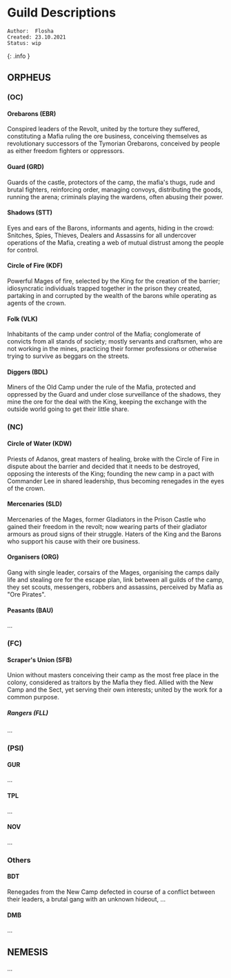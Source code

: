 # Guild Descriptions

```
Author:  Flosha
Created: 23.10.2021
Status: wip
```
{: .info }

<!-- TOC_PLACEHOLDER -->

## ORPHEUS

### (OC)

#### Orebarons (EBR)
Conspired leaders of the Revolt, united by the torture they suffered, constituting a Mafia ruling the ore business, conceiving themselves as revolutionary successors of the Tymorian Orebarons, conceived by people as either freedom fighters or oppressors.

#### Guard (GRD)
Guards of the castle, protectors of the camp, the mafia's thugs, rude and brutal fighters, reinforcing order, managing convoys, distributing the goods, running the arena; criminals playing the wardens, often abusing their power.

#### Shadows (STT)
Eyes and ears of the Barons, informants and agents, hiding in the crowd: Snitches, Spies, Thieves, Dealers and Assassins for all undercover operations of the Mafia, <!--operating from a secret headquarter,--> creating a web of mutual distrust among the people for control.

#### Circle of Fire (KDF)
Powerful Mages of fire, selected by the King for the creation of the barrier; idiosyncratic individuals trapped together in the prison they created, <!--based in the former chapel,--> partaking in and corrupted by the wealth of the barons while operating as agents of the crown.

#### Folk (VLK)
Inhabitants of the camp under control of the Mafia; conglomerate of convicts from all stands of society; mostly servants and craftsmen, who are not working in the mines, practicing their former professions or otherwise trying to survive as beggars on the streets.

#### Diggers (BDL)
Miners of the Old Camp under the rule of the Mafia, protected and oppressed by the Guard and under close surveillance of the shadows, they mine the ore for the deal with the King, keeping the exchange with the outside world going to get their little share. 


### (NC)

#### Circle of Water (KDW)
Priests of Adanos, great masters of healing, broke with the Circle of Fire in dispute about the barrier and decided that it needs to be destroyed, opposing the interests of the King; founding the new camp in a pact with Commander Lee in shared leadership, thus becoming renegades in the eyes of the crown.

#### Mercenaries (SLD)
Mercenaries of the Mages, former Gladiators in the Prison Castle who gained their freedom in the revolt; now wearing parts of their gladiator armours as proud signs of their struggle. Haters of the King and the Barons who support his cause with their ore business. 

#### Organisers (ORG)
Gang with single leader, corsairs of the Mages, organising the camps daily life and stealing ore for the escape plan, link between all guilds of the camp, they set scouts, messengers, robbers and assassins, perceived by Mafia as "Ore Pirates".
           
#### Peasants (BAU)
...


### (FC)
     
#### Scraper's Union (SFB)
Union without masters conceiving their camp as the most free place in the colony, considered as traitors by the Mafia they fled. Allied with the New Camp and the Sect, yet serving their own interests; united by the work for a common purpose.

##### Rangers (FLL)
...


### (PSI)

#### GUR
...

#### TPL
...
     
#### NOV
...
            

### Others

#### BDT
Renegades from the New Camp defected in course of a conflict between their leaders, a brutal gang with an unknown hideout, ...


#### DMB
...


## NEMESIS

...
